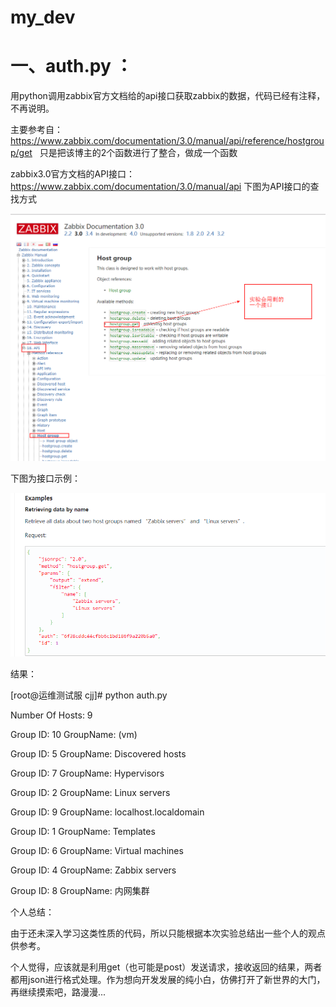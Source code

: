 # my_dev

# 一、auth.py ：

用python调用zabbix官方文档给的api接口获取zabbix的数据，代码已经有注释，不再说明。


主要参考自： https://www.zabbix.com/documentation/3.0/manual/api/reference/hostgroup/get   只是把该博主的2个函数进行了整合，做成一个函数

zabbix3.0官方文档的API接口： https://www.zabbix.com/documentation/3.0/manual/api
下图为API接口的查找方式

![image](https://github.com/chenjinjay/my_dev/blob/master/picture/1.jpg)

下图为接口示例：

![image](https://github.com/chenjinjay/my_dev/blob/master/picture/2.jpg)

结果：

[root@运维测试服 cjj]# python auth.py 

Number Of Hosts:  9

Group ID: 10    GroupName: (vm)

Group ID: 5     GroupName: Discovered hosts

Group ID: 7     GroupName: Hypervisors

Group ID: 2     GroupName: Linux servers

Group ID: 9     GroupName: localhost.localdomain

Group ID: 1     GroupName: Templates

Group ID: 6     GroupName: Virtual machines

Group ID: 4     GroupName: Zabbix servers

Group ID: 8     GroupName: 内网集群

个人总结：

由于还未深入学习这类性质的代码，所以只能根据本次实验总结出一些个人的观点供参考。

个人觉得，应该就是利用get（也可能是post）发送请求，接收返回的结果，两者都用json进行格式处理。作为想向开发发展的纯小白，仿佛打开了新世界的大门，再继续摸索吧，路漫漫...
